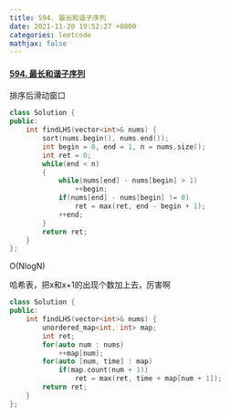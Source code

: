 ```yaml
---
title: 594. 最长和谐子序列
date: 2021-11-20 19:52:27 +0800
categories: leetcode
mathjax: false
---
```

#### [594. 最长和谐子序列](https://leetcode-cn.com/problems/longest-harmonious-subsequence/)

排序后滑动窗口

```c++
class Solution {
public:
    int findLHS(vector<int>& nums) {
        sort(nums.begin(), nums.end());
        int begin = 0, end = 1, n = nums.size();
        int ret = 0;
        while(end < n)
        {
            while(nums[end] - nums[begin] > 1)
                ++begin;
            if(nums[end] - nums[begin] != 0)
                ret = max(ret, end - begin + 1); 
            ++end;
        }
        return ret;
    }
};
```

O(NlogN)



哈希表，把x和x+1的出现个数加上去，厉害啊

```c++
class Solution {
public:
    int findLHS(vector<int>& nums) {
        unordered_map<int, int> map;
        int ret;
        for(auto num : nums)
            ++map[num];
        for(auto [num, time] : map)
            if(map.count(num + 1))
                ret = max(ret, time + map[num + 1]);
        return ret;
    }
};
```
